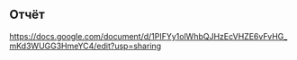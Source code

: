 ## Отчёт

https://docs.google.com/document/d/1PIFYy1olWhbQJHzEcVHZE6vFvHG_mKd3WUGG3HmeYC4/edit?usp=sharing
